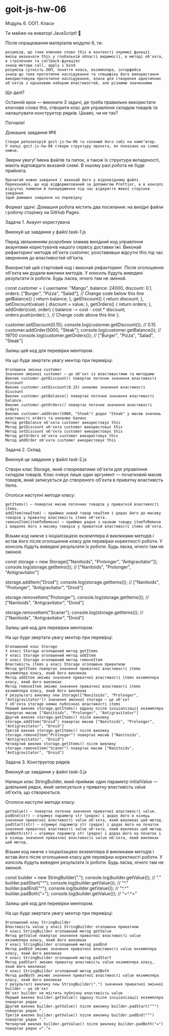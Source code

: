 # goit-js-hw-06

Модуль 6. ООП. Класи

Ти майже на екваторі JavaScript! 💪

Після опрацювання матеріалів модулю 6, ти:

    розумієш, що таке ключове слово this в контексті окремої функції
    вмієш визначати this у глобальній області видимості, в методі об'єкта, в стрілочних та callback-функціях
    знаєш методи call, apply і bind
    розумієш сутність ООП, поняття класа, екземпляра, інтерфейса
    знаєш що таке прототипне наслідування та специфіку його використання
    використовуєш прототипне наслідування, класи для створення однотипних об'єктів з однаковим набором властивостей, але різними значеннями

Що далі?

Останній крок — виконати 3 задачі, де треба правильно використати ключове слово
this, створити клас для управління складом товарів та налаштувати конструктор
рядків. Цікаво, чи не так?

Погнали!

Домашнє завдання №6

    Створи репозиторій goit-js-hw-06 та склонюй його собі на комп’ютер.
    У папці goit-js-hw-06 створи структуру проєкта, як показано на схемі нижче.

Зверни увагу! Імена файлів та папок, а також їх структура вкладеності, мають
відповідати вказаній схемі. В іншому разі робота не буде прийнята.

    Прочитай кожне завдання і виконай його у відповідному файлі.
    Переконайся, що код відформатований за допомогою Prettier, а в консолі відсутні помилки й попередження під час відкриття живої сторінки завдання
    Здай домашнє завдання на перевірку

Формат здачі: Домашня робота містить два посилання: на вихідні файли і робочу
сторінку на GitHub Pages.

Задача 1. Акаунт користувача

Виконуй це завдання у файлі task-1.js

Перед звільненням розробник зламав вихідний код управління акаунтами
користувачів нашого сервісу доставки їжі. Виконай рефакторинг методів об'єкта
customer, розставивши відсутні this під час звернення до властивостей об'єкта.

Використай цей стартовий код і виконай рефакторинг. Після оголошення об'єкта ми
додали виклики методів. У консоль будуть виведені результати їх роботи. Будь
ласка, нічого там не змінюй.

const customer = { username: "Mango", balance: 24000, discount: 0.1, orders:
["Burger", "Pizza", "Salad"], // Change code below this line getBalance() {
return balance; }, getDiscount() { return discount; }, setDiscount(value) {
discount = value; }, getOrders() { return orders; }, addOrder(cost, order) {
balance -= cost - cost \* discount; orders.push(order); }, // Change code above
this line };

customer.setDiscount(0.15); console.log(customer.getDiscount()); // 0.15
customer.addOrder(5000, "Steak"); console.log(customer.getBalance()); // 19750
console.log(customer.getOrders()); // ["Burger", "Pizza", "Salad", "Steak"]

Залиш цей код для перевірки ментором.

На що буде звертати увагу ментор при перевірці:

    Оголошена змінна customer
    Значення змінної customer — це об'єкт із властивостями та методами
    Виклик customer.getDiscount() повертає поточне значення властивості discount
    Виклик customer.setDiscount(0.15) оновлює значення властивості discount
    Виклик customer.getBalance() повертає поточне значення властивості balance.
    Виклик customer.getOrders() повертає поточне значення властивості orders
    Виклик customer.addOrder(5000, "Steak") додає "Steak" у масив значень властивості orders та оновлює баланс
    Метод getBalance об'єкта customer використовує this
    Метод getDiscount об'єкта customer використовує this
    Метод setDiscount об'єкта customer використовує this
    Метод getOrders об'єкта customer використовує this
    Метод addOrder об'єкта customer використовує this

Задача 2. Склад

Виконуй це завдання у файлі task-2.js

Створи клас Storage, який створюватиме об'єкти для управління складом товарів.
Клас очікує лише один аргумент — початковий масив товарів, який записується до
створеного об'єкта в приватну властивість items.

Оголоси наступні методи класу:

    getItems() — повертає масив поточних товарів у приватній властивості items.
    addItem(newItem) — приймає новий товар newItem і додає його до масиву товарів у приватну властивість items об'єкта.
    removeItem(itemToRemove) — приймає рядок з назвою товару itemToRemove і видаляє його з масиву товарів у приватній властивості items об'єкта.

Візьми код нижче з ініціалізацією екземпляра й викликами методів і встав його
після оголошення класу для перевірки коректності роботи. У консоль будуть
виведені результати їх роботи. Будь ласка, нічого там не змінюй.

const storage = new Storage(["Nanitoids", "Prolonger", "Antigravitator"]);
console.log(storage.getItems()); // ["Nanitoids", "Prolonger", "Antigravitator"]

storage.addItem("Droid"); console.log(storage.getItems()); // ["Nanitoids",
"Prolonger", "Antigravitator", "Droid"]

storage.removeItem("Prolonger"); console.log(storage.getItems()); //
["Nanitoids", "Antigravitator", "Droid"]

storage.removeItem("Scaner"); console.log(storage.getItems()); // ["Nanitoids",
"Antigravitator", "Droid"]

Залиш цей код для перевірки ментором.

На що буде звертати увагу ментор при перевірці:

    Оголошений клас Storage
    У класі Storage оголошений метод getItems
    У класі Storage оголошений метод addItem
    У класі Storage оголошений метод removeItem
    Властивість items у класі Storage оголошена приватною
    Метод getItems повертає значення приватної властивості items екземпляра класу, який його викликає
    Метод addItem змінює значення приватної властивості items екземпляра класу, який його викликає
    Метод removeItem змінює значення приватної властивості items екземпляра класу, який його викликає
    У результаті виклику new Storage(["Nanitoids", "Prolonger", "Antigravitator"]) значення змінної storage — це об'єкт
    У об’єкта storage немає публічної властивості items
    Перший виклик storage.getItems() одразу після ініціалізації екземпляра повертає масив ["Nanitoids", "Prolonger", "Antigravitator"]
    Другий виклик storage.getItems() після виклику storage.addItem("Droid") повертає масив ["Nanitoids", "Prolonger", "Antigravitator", "Droid"]
    Третій виклик storage.getItems() після виклику storage.removeItem("Prolonger") повертає масив ["Nanitoids", "Antigravitator", "Droid"]
    Четвертий виклик storage.getItems() після виклику storage.removeItem("Scaner") повертає масив ["Nanitoids", "Antigravitator", "Droid"]

Задача 3. Конструктор рядків

Виконуй це завдання у файлі task-3.js

Напиши клас StringBuilder, який приймає один параметр initialValue — довільний
рядок, який записується у приватну властивість value об'єкта, що створюється.

Оголоси наступні методи класу:

    getValue() — повертає поточне значення приватної властивості value.
    padEnd(str) — отримує параметр str (рядок) і додає його в кінець значення приватної властивості value об'єкта, який викликає цей метод.
    padStart(str) — отримує параметр str (рядок) і додає його на початок значення приватної властивості value об'єкта, який викликає цей метод.
    padBoth(str) — отримує параметр str (рядок) і додає його на початок і в кінець значення приватної властивості value об'єкта, який викликає цей метод.

Візьми код нижче з ініціалізацією екземпляра й викликами методів і встав його
після оголошення класу для перевірки коректності роботи. У консоль будуть
виведені результати їх роботи. Будь ласка, нічого там не змінюй.

const builder = new StringBuilder("."); console.log(builder.getValue()); // "."
builder.padStart("^"); console.log(builder.getValue()); // "^."
builder.padEnd("^"); console.log(builder.getValue()); // "^.^"
builder.padBoth("="); console.log(builder.getValue()); // "=^.^="

Залиш цей код для перевірки ментором.

На що буде звертати увагу ментор при перевірці:

    Оголошений клас StringBuilder
    Властивість value у класі StringBuilder оголошена приватною
    У класі StringBuilder оголошений метод getValue
    Метод getValue повертає значення приватної властивості value екземпляра класу, який його викликає
    У класі StringBuilder оголошений метод padEnd
    Метод padEnd змінює значення приватної властивості value екземпляра класу, який його викликає
    У класі StringBuilder оголошений метод padStart
    Метод padStart змінює приватну властивість value екземпляра класу, який його викликає
    У класі StringBuilder оголошений метод padBoth
    Метод padBoth змінює значення приватної властивості value екземпляра класу, який його викликає
    У результаті виклику new StringBuilder(".") значення приватної змінної builder — це об'єкт
    Об'єкт builder не містить публічну властивість value
    Перший виклик builder.getValue() одразу після ініціалізації екземпляра повертає рядок .
    Другий виклик builder.getValue() після виклику builder.padStart("^") повертає рядок ^.
    Третій виклик builder.getValue() після виклику builder.padEnd("^") повертає рядок ^.^
    Четвертий виклик builder.getValue() після виклику builder.padBoth("=") повертає рядок =^.^=
